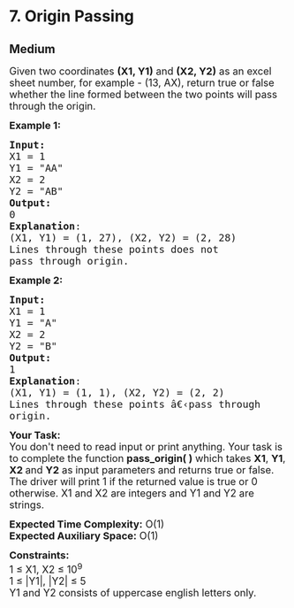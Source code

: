 # 7. Origin Passing
## Medium 
<div class="problem-statement">
                <p></p><p><span style="font-size:18px">Given two coordinates <strong>(X1, Y1)</strong> and <strong>(X2, Y2)</strong> as an excel sheet number, for example - (13, AX),&nbsp;return true or false whether the line formed between the two points will pass through the origin.</span></p>

<p><span style="font-size:18px"><strong>Example 1:&nbsp;</strong></span></p>

<pre><span style="font-size:18px"><strong>Input:</strong>
X1 = 1
Y1 = "AA"
X2 = 2
Y2 = "AB"
<strong>Output:</strong>
0
<strong>Explanation</strong>: 
(X1, Y1) = (1, 27), (X2, Y2) = (2, 28)
Lines through these points does not
pass through origin.</span>
</pre>

<p><span style="font-size:18px"><strong>Example 2:&nbsp;</strong></span></p>

<pre><span style="font-size:18px"><strong>Input:</strong> 
X1 = 1
Y1 = "A"
X2 = 2
Y2 = "B" 
<strong>Output:</strong> 
1 
<strong>Explanation</strong>: 
(X1, Y1) = (1, 1), (X2, Y2) = (2, 2)
Lines through these points â€‹pass through
origin.
</span></pre>

<p><span style="font-size:18px"><strong>Your Task:</strong><br>
You don't need to read input or print anything. Your task is to complete the function <strong>pass_origin( )</strong>&nbsp;which takes <strong>X1</strong>, <strong>Y1</strong>, <strong>X2&nbsp;</strong>and <strong>Y2</strong>&nbsp;as input parameters and returns true or false. The driver will print 1 if the returned value is true or 0 otherwise. X1 and X2 are integers and Y1 and Y2 are strings.</span></p>

<p><span style="font-size:18px"><strong>Expected Time Complexity:</strong>&nbsp;O(1)<br>
<strong>Expected Auxiliary Space:</strong>&nbsp;O(1)</span></p>

<p><span style="font-size:18px"><strong>Constraints:</strong><br>
1 ≤ X1, X2&nbsp;≤ 10<sup>9</sup><br>
1 ≤ |Y1|, |Y2| ≤ 5<br>
Y1 and Y2 consists of uppercase english letters only.</span></p>
 <p></p>
            </div>